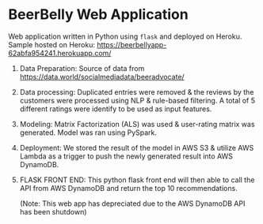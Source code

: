 # BeerBelly Web Application

Web application written in Python using `flask` and deployed on Heroku. 
Sample hosted on Heroku:
https://beerbellyapp-62abfa954241.herokuapp.com/

1. Data Preparation: Source of data from https://data.world/socialmediadata/beeradvocate/
   
2. Data processing: Duplicated entries were removed & the reviews by the customers were processed using NLP & rule-based filtering. A total of 5 different ratings were identify to be used as input features. 

3. Modeling: Matrix Factorization (ALS) was used & user-rating matrix was generated. Model was ran using PySpark.
   
4. Deployment: We stored the result of the model in AWS S3 & utilize AWS Lambda as a trigger to push the newly generated result into AWS DynamoDB.

5. FLASK FRONT END: This python flask front end will then able to call the API from AWS DynamoDB and return the top 10 recommendations.

   (Note: This web app has depreciated due to the AWS DynamoDB API has been shutdown)
